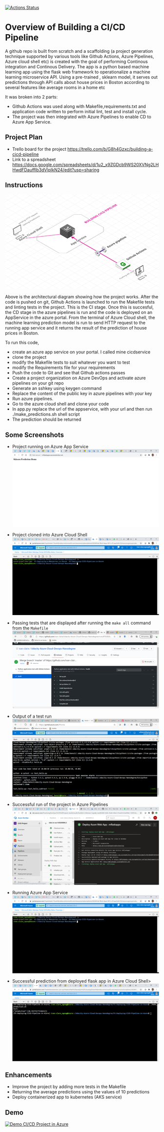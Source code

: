 [![Actions Status](https://github.com/ivan-claire/Udacity-Azure-Cloud-Devops-Nanodegree/workflows/pythonapp.yml/badge.svg)](https://github.com/ivan-claire/Udacity-Azure-Cloud-Devops-Nanodegree/actions)
# Overview of Building a CI/CD Pipeline
A github repo is built from scratch and a scaffolding (a project generation technique supported by various tools like Github Actions, Azure Pipelines, Azure cloud shell etc) is created with the goal of performing Continous integration and Continous Delivery.
The app is a python based machine learning app using the flask web framework to operationalize a machine learning microservice API.
Using a pre-trained , sklearn model, it serves out predictions through API calls about house prices in Boston according to several features like average rooms in a home etc 

It was broken into 2 parts:
- Github Actions was used along with Makefile,requirements.txt and application code written to perform initial lint, test and install cycle.
- The project was then integrated with Azure Pipelines to enable CD to Azure App Service.


## Project Plan

* Trello board for the project
   https://trello.com/b/G8h4Gzxc/building-a-cicd-pipeline
* Link to a spreadsheet
  https://docs.google.com/spreadsheets/d/1u2_x9ZGDcb9WS20XVNg2LHHwdFDauffIb3dVlpIkN24/edit?usp=sharing

## Instructions

![Project Architecture Diagram](https://github.com/ivan-claire/Udacity-Azure-Cloud-Devops-Nanodegree/blob/master/P2-Deploying-CICD-Pipeline-in-Azure/Screenshots/architecture.png)

Above is the architectural diagram showing how the project works.
After the code is pushed on git, Github Actions is launched to run the Makefile tests and linting tests 
in the project. This is the CI stage. Once this is succesful, the CD stage in the azure pipelines is run 
and the code is deployed on an AppService in the azure portal.
From the terminal of Azure Cloud shell, the machine learning prediction model is run to send HTTP request to 
the running app service and it returns the result of the prediction of house prices in Boston.

To run this code, 
   - create an azure app service on your portal. I called mine cicdservice
   - clone the project
   - modify the Makefile tests to suit whatever you want to test
   - modify the Requirements file for your requirements
   - Push the code to Git and see that Github actions passes
   - Create a project organization on Azure DevOps and activate azure pipelines on your git repo
   - Generate an sshkey using keygen command
   - Replace the content of the public key in azure pipelines with your key
   - Run azure pipelines.
   - Go to the azure cloud shell and clone your code
   - In app.py replace the url of the appservice, with your url and then run ./make_predictions.sh shell script
   - The prediction should be returned

## Some Screenshots

* Project running on Azure App Service
![Project running on Azure App Service](https://github.com/ivan-claire/Udacity-Azure-Cloud-Devops-Nanodegree/blob/master/P2-Deploying-CICD-Pipeline-in-Azure/Screenshots/AppServiceRunning.PNG)

* Project cloned into Azure Cloud Shell
![Project running on Azure App Service](https://github.com/ivan-claire/Udacity-Azure-Cloud-Devops-Nanodegree/blob/master/P2-Deploying-CICD-Pipeline-in-Azure/Screenshots/ClonedCode.PNG)

* Passing tests that are displayed after running the `make all` command from the `Makefile`
![Project running on Azure App Service](https://github.com/ivan-claire/Udacity-Azure-Cloud-Devops-Nanodegree/blob/master/P2-Deploying-CICD-Pipeline-in-Azure/Screenshots/MakeallGithubActions.PNG)

* Output of a test run
![Project running on Azure App Service](https://github.com/ivan-claire/Udacity-Azure-Cloud-Devops-Nanodegree/blob/master/P2-Deploying-CICD-Pipeline-in-Azure/Screenshots/Makefile%20tests.PNG)

* Successful run of the project in Azure Pipelines
![Project running on Azure App Service](https://github.com/ivan-claire/Udacity-Azure-Cloud-Devops-Nanodegree/blob/master/P2-Deploying-CICD-Pipeline-in-Azure/Screenshots/azurepipelines.PNG)

* Running Azure App Service
![Project running on Azure App Service](https://github.com/ivan-claire/Udacity-Azure-Cloud-Devops-Nanodegree/blob/master/P2-Deploying-CICD-Pipeline-in-Azure/Screenshots/ClonedCode.PNG)

* Successful prediction from deployed flask app in Azure Cloud Shell> 
![Project running on Azure App Service](https://github.com/ivan-claire/Udacity-Azure-Cloud-Devops-Nanodegree/blob/master/P2-Deploying-CICD-Pipeline-in-Azure/Screenshots/predictionResults.PNG)

## Enhancements

- Improve the project by adding more tests in the Makefile
- Returning the average predictions using the values of 10 predictions
- Deploy containerized app to kubernetes (AKS service)

## Demo 
[![Demo CI/CD Project in Azure](https://img.youtube.com/vi/nRxE1c_4e8g/0.jpg)](http://www.youtube.com/watch?v=nRxE1c_4e8g)


